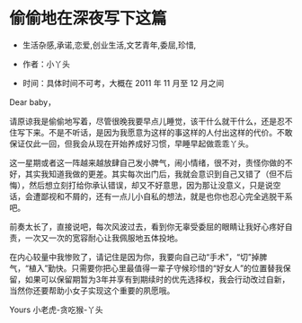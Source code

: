 # 偷偷地在深夜写下这篇
- 生活杂感,承诺,恋爱,创业生活,文艺青年,委屈,珍惜,

- 作者：小丫头
- 时间：具体时间不可考，大概在 2011 年 11 月至 12 月之间

Dear baby，

请原谅我是偷偷地写着，尽管很晚我要早点儿睡觉，该干什么就干什么，还是忍不住写下来。不是不听话，是因为我愿意为这样的事这样的人付出这样的代价。不敢保证仅此一回，但我会从现在开始养成好习惯，早睡早起做乖乖丫头。

这一星期或者这一阵越来越放肆自己发小脾气，闹小情绪，很不对，责怪你做的不好，其实我知道我做的更差。其实每次出门后，我就会意识到自己又错了（但不后悔），然后想立刻打给你承认错误，却又不好意思，因为那让没意义，只是说空话，会遭鄙视和不屑的，还有一点儿小自私的想法，就是也你也忍心完全逃脱干系吧。

前奏太长了，直接说吧，每次风波过去，看到你无辜受委屈的眼睛让我好心疼好自责，一次又一次的宽容耐心让我佩服地五体投地。

在内心较量中我惨败了，请记住是因为你，我要向自己动“手术”，“切”掉脾气，“植入”勤快。只需要你把心里最值得一辈子守候珍惜的“好女人”的位置替我保留，如果可以保留期暂为3年并享有到期续时的优先选择权，我会行动改过自新，当然你还要帮助小女子实现这个重要的夙愿哦。

Yours 小老虎-贪吃猴-丫头
